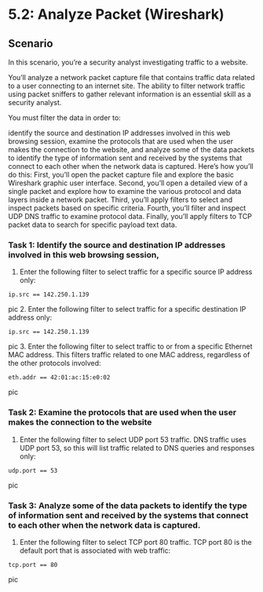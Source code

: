 # 5.2: Analyze Packet (Wireshark)

## Scenario
In this scenario, you’re a security analyst investigating traffic to a website.

You’ll analyze a network packet capture file that contains traffic data related to a user connecting to an internet site. The ability to filter network traffic using packet sniffers to gather relevant information is an essential skill as a security analyst.

You must filter the data in order to:

identify the source and destination IP addresses involved in this web browsing session,
examine the protocols that are used when the user makes the connection to the website, and
analyze some of the data packets to identify the type of information sent and received by the systems that connect to each other when the network data is captured.
Here’s how you’ll do this: First, you’ll open the packet capture file and explore the basic Wireshark graphic user interface. Second, you’ll open a detailed view of a single packet and explore how to examine the various protocol and data layers inside a network packet. Third, you’ll apply filters to select and inspect packets based on specific criteria. Fourth, you’ll filter and inspect UDP DNS traffic to examine protocol data. Finally, you’ll apply filters to TCP packet data to search for specific payload text data.


### Task 1: Identify the source and destination IP addresses involved in this web browsing session,
1. Enter the following filter to select traffic for a specific source IP address only:
```
ip.src == 142.250.1.139
```
pic
2. Enter the following filter to select traffic for a specific destination IP address only:
```
ip.src == 142.250.1.139
```
pic
3. Enter the following filter to select traffic to or from a specific Ethernet MAC address. This filters traffic related to one MAC address, regardless of the other protocols involved:
```
eth.addr == 42:01:ac:15:e0:02
```
pic


### Task 2: Examine the protocols that are used when the user makes the connection to the website
1. Enter the following filter to select UDP port 53 traffic. DNS traffic uses UDP port 53, so this will list traffic related to DNS queries and responses only:
```
udp.port == 53
```
pic

### Task 3: Analyze some of the data packets to identify the type of information sent and received by the systems that connect to each other when the network data is captured.
1. Enter the following filter to select TCP port 80 traffic. TCP port 80 is the default port that is associated with web traffic:
```
tcp.port == 80
```
pic
